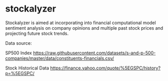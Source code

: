 # stockalyzer

Stockalyzer is aimed at incorporating into financial computational model sentiment analysis on company opinions and multiple past stock prices and projecting future stock trends. 


Data source:

SP500 Index
https://raw.githubusercontent.com/datasets/s-and-p-500-companies/master/data/constituents-financials.csv/

Stock Historical Data
https://finance.yahoo.com/quote/%5EGSPC/history?p=%5EGSPC/

